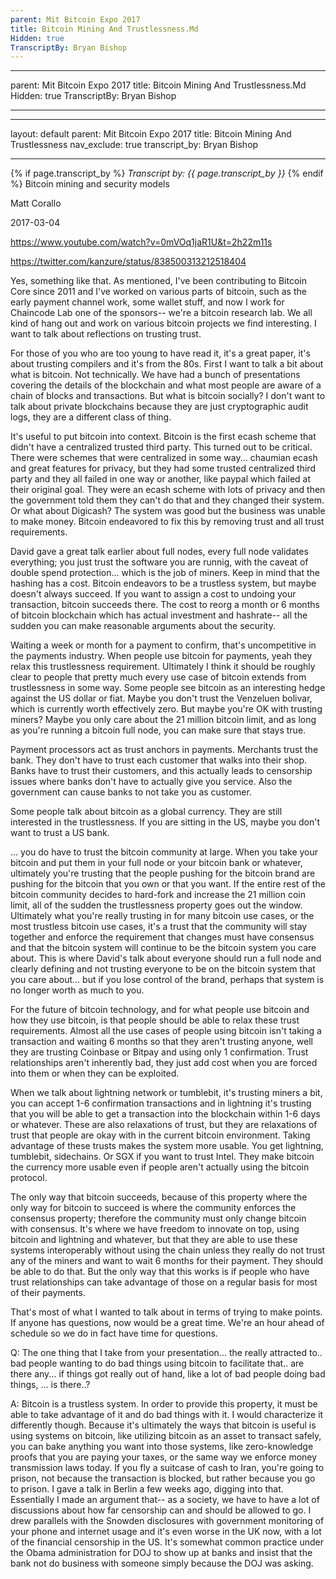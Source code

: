 ```yaml
---
parent: Mit Bitcoin Expo 2017
title: Bitcoin Mining And Trustlessness.Md
Hidden: true
TranscriptBy: Bryan Bishop
---
```


---

parent: Mit Bitcoin Expo 2017 title: Bitcoin Mining And Trustlessness.Md
Hidden: true TranscriptBy: Bryan Bishop

---

---

layout: default parent: Mit Bitcoin Expo 2017 title: Bitcoin Mining And
Trustlessness nav_exclude: true transcript_by: Bryan Bishop

---

{% if page.transcript_by %} <i>Transcript by:
{{ page.transcript_by }}</i> {% endif %} Bitcoin mining and security
models

Matt Corallo

2017-03-04

<https://www.youtube.com/watch?v=0mVOq1jaR1U&t=2h22m11s>

<https://twitter.com/kanzure/status/838500313212518404>

Yes, something like that. As mentioned, I've been contributing to
Bitcoin Core since 2011 and I've worked on various parts of bitcoin,
such as the early payment channel work, some wallet stuff, and now I
work for Chaincode Lab one of the sponsors-- we're a bitcoin research
lab. We all kind of hang out and work on various bitcoin projects we
find interesting. I want to talk about reflections on trusting trust.

For those of you who are too young to have read it, it's a great paper,
it's about trusting compilers and it's from the 80s. First I want to
talk a bit about what is bitcoin. Not technically. We have had a bunch
of presentations covering the details of the blockchain and what most
people are aware of a chain of blocks and transactions. But what is
bitcoin socially? I don't want to talk about private blockchains because
they are just cryptographic audit logs, they are a different class of
thing.

It's useful to put bitcoin into context. Bitcoin is the first ecash
scheme that didn't have a centralized trusted third party. This turned
out to be critical. There were schemes that were centralized in some
way... chaumian ecash and great features for privacy, but they had some
trusted centralized third party and they all failed in one way or
another, like paypal which failed at their original goal. They were an
ecash scheme with lots of privacy and then the government told them they
can't do that and they changed their system. Or what about Digicash? The
system was good but the business was unable to make money. Bitcoin
endeavored to fix this by removing trust and all trust requirements.

David gave a great talk earlier about full nodes, every full node
validates everything; you just trust the software you are runnig, with
the caveat of double spend protection... which is the job of miners.
Keep in mind that the hashing has a cost. Bitcoin endeavors to be a
trustless system, but maybe doesn't always succeed. If you want to
assign a cost to undoing your transaction, bitcoin succeeds there. The
cost to reorg a month or 6 months of bitcoin blockchain which has actual
investment and hashrate-- all the sudden you can make reasonable
arguments about the security.

Waiting a week or month for a payment to confirm, that's uncompetitive
in the payments industry. When people use bitcoin for payments, yeah
they relax this trustlessness requirement. Ultimately I think it should
be roughly clear to people that pretty much every use case of bitcoin
extends from trustlessness in some way. Some people see bitcoin as an
interesting hedge against the US dollar or fiat. Maybe you don't trust
the Venzeluen bolivar, which is currently worth effectively zero. But
maybe you're OK with trusting miners? Maybe you only care about the 21
million bitcoin limit, and as long as you're running a bitcoin full
node, you can make sure that stays true.

Payment processors act as trust anchors in payments. Merchants trust the
bank. They don't have to trust each customer that walks into their shop.
Banks have to trust their customers, and this actually leads to
censorship issues where banks don't have to actually give you service.
Also the government can cause banks to not take you as customer.

Some people talk about bitcoin as a global currency. They are still
interested in the trustlessness. If you are sitting in the US, maybe you
don't want to trust a US bank.

... you do have to trust the bitcoin community at large. When you take
your bitcoin and put them in your full node or your bitcoin bank or
whatever, ultimately you're trusting that the people pushing for the
bitcoin brand are pushing for the bitcoin that you own or that you want.
If the entire rest of the bitcoin community decides to hard-fork and
increase the 21 million coin limit, all of the sudden the trustlessness
property goes out the window. Ultimately what you're really trusting in
for many bitcoin use cases, or the most trustless bitcoin use cases,
it's a trust that the community will stay together and enforce the
requirement that changes must have consensus and that the bitcoin system
will continue to be the bitcoin system you care about. This is where
David's talk about everyone should run a full node and clearly defining
and not trusting everyone to be on the bitcoin system that you care
about... but if you lose control of the brand, perhaps that system is no
longer worth as much to you.

For the future of bitcoin technology, and for what people use bitcoin
and how they use bitcoin, is that people should be able to relax these
trust requirements. Almost all the use cases of people using bitcoin
isn't taking a transaction and waiting 6 months so that they aren't
trusting anyone, well they are trusting Coinbase or Bitpay and using
only 1 confirmation. Trust relationships aren't inherently bad, they
just add cost when you are forced into them or when they can be
exploited.

When we talk about lightning network or tumblebit, it's trusting miners
a bit, you can accept 1-6 confirmation transactions and in lightning
it's trusting that you will be able to get a transaction into the
blockchain within 1-6 days or whatever. These are also relaxations of
trust, but they are relaxations of trust that people are okay with in
the current bitcoin environment. Taking advantage of these trusts makes
the system more usable. You get lightning, tumblebit, sidechains. Or SGX
if you want to trust Intel. They make bitcoin the currency more usable
even if people aren't actually using the bitcoin protocol.

The only way that bitcoin succeeds, because of this property where the
only way for bitcoin to succeed is where the community enforces the
consensus property; therefore the community must only change bitcoin
with consensus. It's where we have freedom to innovate on top, using
bitcoin and lightning and whatever, but that they are able to use these
systems interoperably without using the chain unless they really do not
trust any of the miners and want to wait 6 months for their payment.
They should be able to do that. But the only way that this works is if
people who have trust relationships can take advantage of those on a
regular basis for most of their payments.

That's most of what I wanted to talk about in terms of trying to make
points. If anyone has questions, now would be a great time. We're an
hour ahead of schedule so we do in fact have time for questions.

Q: The one thing that I take from your presentation... the really
attracted to.. bad people wanting to do bad things using bitcoin to
facilitate that.. are there any... if things got really out of hand,
like a lot of bad people doing bad things, ... is there..?

A: Bitcoin is a trustless system. In order to provide this property, it
must be able to take advantage of it and do bad things with it. I would
characterize it differently though. Because it's ultimately the ways
that bitcoin is useful is using systems on bitcoin, like utilizing
bitcoin as an asset to transact safely, you can bake anything you want
into those systems, like zero-knowledge proofs that you are paying your
taxes, or the same way we enforce money transmission laws today. If you
fly a suitcase of cash to Iran, you're going to prison, not because the
transaction is blocked, but rather because you go to prison. I gave a
talk in Berlin a few weeks ago, digging into that. Essentially I made an
argument that-- as a society, we have to have a lot of discussions about
how far censorship can and should be allowed to go. I drew parallels
with the Snowden disclosures with government monitoring of your phone
and internet usage and it's even worse in the UK now, with a lot of the
financial censorship in the US. It's somewhat common practice under the
Obama administration for DOJ to show up at banks and insist that the
bank not do business with someone simply because the DOJ was asking.
